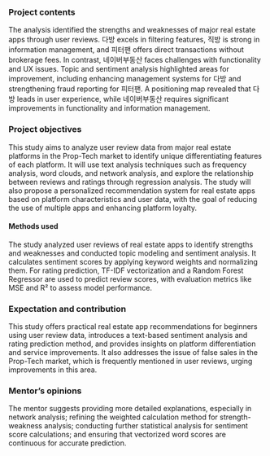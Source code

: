 ### Project contents
The analysis identified the strengths and weaknesses of major real estate apps through user reviews. 
다방 excels in filtering features, 직방 is strong in information management, and 피터팬 offers direct transactions without brokerage fees. 
In contrast, 네이버부동산 faces challenges with functionality and UX issues. 
Topic and sentiment analysis highlighted areas for improvement, including enhancing management systems for 다방 and strengthening fraud reporting for 피터팬.
A positioning map revealed that 다방 leads in user experience, while 네이버부동산 requires significant improvements in functionality and information management.

### Project objectives
This study aims to analyze user review data from major real estate platforms in the Prop-Tech market to identify unique differentiating features of each platform.
It will use text analysis techniques such as frequency analysis, word clouds, and network analysis, and explore the relationship between reviews and ratings through regression analysis. 
The study will also propose a personalized recommendation system for real estate apps based on platform characteristics and user data, with the goal of reducing the use of multiple apps and enhancing platform loyalty.

#### Methods used
The study analyzed user reviews of real estate apps to identify strengths and weaknesses and conducted topic modeling and sentiment analysis. 
It calculates sentiment scores by applying keyword weights and normalizing them. For rating prediction, TF-IDF vectorization and a Random Forest Regressor are used to predict review scores, 
with evaluation metrics like MSE and R² to assess model performance.

### Expectation and contribution
This study offers practical real estate app recommendations for beginners using user review data, 
introduces a text-based sentiment analysis and rating prediction method, and provides insights on platform differentiation and service improvements.
It also addresses the issue of false sales in the Prop-Tech market, which is frequently mentioned in user reviews, urging improvements in this area.

### Mentor’s opinions
The mentor suggests providing more detailed explanations, especially in network analysis; 
refining the weighted calculation method for strength-weakness analysis; conducting further statistical analysis for sentiment score calculations; and ensuring that vectorized word scores are continuous for accurate prediction.
